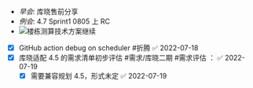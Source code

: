 - _早会_: 库晓售前分享
- _例会_: 4.7 Sprint1 0805 上 RC
- ![楼栋测算技术方案继续](2022-07-15.304th.Fri.md#^0c0c82)
- [x] GitHub action debug on scheduler #折腾  ✅ 2022-07-18
- [x] 库晓适配 4.5 的需求清单初步评估 #需求/库晓二期 #需求评估  ： ✅ 2022-07-19
	- [x] 需要兼容规划 4.5，形式未定 ✅ 2022-07-19

